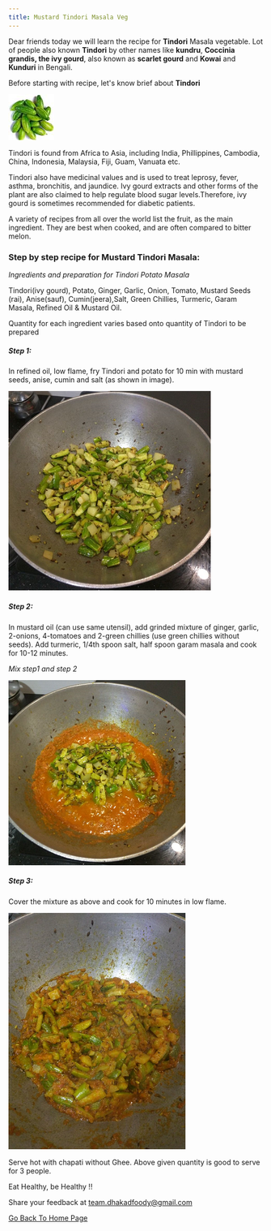 ```yaml
---
title: Mustard Tindori Masala Veg
---
```


Dear friends today we will learn the recipe for **Tindori** Masala vegetable. Lot of people also known **Tindori** by other names like **kundru**, **Coccinia grandis, the ivy gourd**, also known as **scarlet gourd** and **Kowai** and **Kunduri** in Bengali.

Before starting with recipe, let's know brief about **Tindori**

![Tindori](/img/tindori.png "Tindori")

Tindori is found from Africa to Asia, including India, Phillippines, Cambodia, China, Indonesia, Malaysia, Fiji, Guam, Vanuata etc.

Tindori also have medicinal values and is used to treat leprosy, fever, asthma, bronchitis, and jaundice. Ivy gourd extracts and other forms of the plant are also claimed to help regulate blood sugar levels.Therefore, ivy gourd is sometimes recommended for diabetic patients.

A variety of recipes from all over the world list the fruit, as the main ingredient. They are best when cooked, and are often compared to bitter melon.


### Step by step recipe for Mustard Tindori Masala:


*Ingredients and preparation for Tindori Potato Masala*

Tindori(ivy gourd), Potato, Ginger, Garlic, Onion, Tomato, Mustard Seeds (rai), Anise(sauf), Cumin(jeera),Salt, Green Chillies, Turmeric, Garam Masala, Refined Oil & Mustard Oil.

Quantity for each ingredient varies based onto quantity of Tindori to be prepared

##### Step 1:

In refined oil, low flame, fry Tindori and potato for 10 min with mustard seeds, anise, cumin and salt (as shown in image).

![Tindori](/img/TMS1.png "first image")

##### Step 2:

In mustard oil (can use same utensil), add grinded mixture of ginger, garlic, 2-onions, 4-tomatoes and 2-green chillies (use green chillies without seeds). Add turmeric, 1/4th spoon salt, half spoon garam masala and cook for 10-12 minutes.

*Mix step1 and step 2*

![Tindori](/img/TMS2.png "second image")


##### Step 3:

Cover the mixture as above and cook for 10 minutes in low flame.

![Tindori](/img/TMS3.png "third image")


Serve hot with chapati without Ghee. Above given quantity is good to serve for 3 people.


Eat Healthy, be Healthy !!

Share your feedback at team.dhakadfoody@gmail.com

[Go Back To Home Page](http://dhakadfoody.com)
